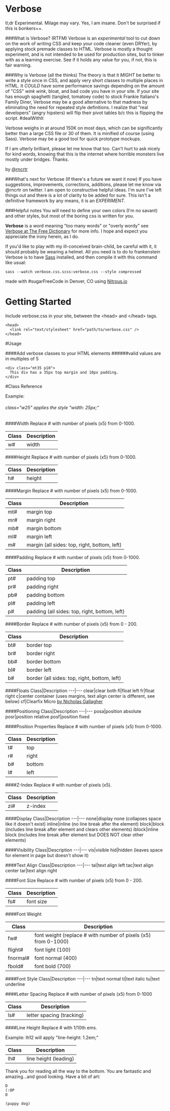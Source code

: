 Verbose
=======
tl;dr Experimental. Milage may vary. Yes, I am insane. Don't be surprised if this is bonkers++.

###What is Verbose? (RTFM)
Verbose is an *experimental* tool to cut down on the work of writing CSS and keep your code cleaner (even DRYer), by applying stock premade classes to HTML. Verbose is mostly a thought experiment, and is not intended to be used for production sites, but to tinker with as a learning exercise. See if it holds any value for you, if not, this is fair warning. 

###Why is Verbose (all the thinks)
The theory is that it *MIGHT* be better to write a style once in CSS, and apply very short classes to multiple places in HTML. It *COULD* have some performance savings depending on the amount of "CSS" *wink wink*, bloat, and bad code you have in your site. If your site has enough spaghetti (tangled, tomatoey code) to stock Frankie Italiano's Family Diner, Verbose may be a good alternative to that madness by eliminating the need for repeated style definitions. I realize that "real developers" (angry hipsters) will flip their pivot tables b/c this is flipping the script. #dealWithIt 

Verbose weighs in at around 150K on most days, which can be significantly better than a large CSS file or 30 of them. It is minified of course (using Sass). Verbose may be a good tool for quick prototype mockups.

If I am utterly brilliant, please let me know that too. Can't hurt to ask nicely for kind words, knowing that this is the internet where horrible monsters live mostly under bridges. Thanks.

by [@rncrtr](http://twitter.com/rncrtr)

###What's next for Verbose (If there's a future we want it now)
If you have suggestions, improvements, corrections, additions, please let me know via @rncrtr on twitter. I am open to constructive helpful ideas. I'm sure I've left things out and there is a lot of clarity to be added for sure. This isn't a definitive framework by any means, it is an *EXPERIMENT*.


###Helpful notes
You will need to define your own colors (I'm no savant) and other styles, but most of the boring css is written for you.

**Verbose** is a word meaning "too many words" or "overly wordy" see [Verbose at The Free Dictionary](http://www.thefreedictionary.com/verbose) for more info. I hope and expect you appreciate the irony herein, as I do.

If you'd like to play with my ill-conceived brain-child, be careful with it, it should probably be wearing a helmet. All you need is to do to frankenstein Verbose is to have [Sass](http://sass-lang.com/) installed, and then compile it with this command like usual:

    sass --watch verbose.css.scss:verbose.css --style compressed
    
made with #sugarFreeCode in Denver, CO using [Nitrous.io](Nitrous.io)

# Getting Started
Include verbose.css in your site, between the &lt;head&gt; and &lt;/head&gt; tags.

    <head>
      <link rel="text/stylesheet" href="path/to/verbose.css" />
    </head>

#Usage

####Add verbose classes to your HTML elements 
######valid values are in multiples of 5
    
    <div class="mt35 p10">
      This div has a 35px top margin and 10px padding. 
    </div>

#Class Reference

Example:
###### class="w25" applies the style "width: 25px;" 

####Width
Replace # with number of pixels (x5) from 0-1000.

Class|Description
---|---
w#|width

####Height
Replace # with number of pixels (x5) from 0-1000.

Class|Description
---|---
h#|height

####Margin
Replace # with number of pixels (x5) from 0-1000. 

Class|Description
---|---
mt#|margin top
mr#|margin right
mb#|margin bottom
ml#|margin left
m#|margin (all sides: top, right, bottom, left)

####Padding
Replace # with number of pixels (x5) from 0-1000. 

Class|Description
---|---
pt#|padding top
pr#|padding right
pb#|padding bottom
pl#|padding left
p#|padding (all sides: top, right, bottom, left)

####Border
Replace # with number of pixels (x5) from 0 - 200. 

Class|Description
---|---
bt#|border top
br#|border right
bb#|border bottom
bl#|border left
b#|border (all sides: top, right, bottom, left)

####Floats
Class|Description
---|---
clear|clear both
fl|float left
fr|float right
c|center container (uses margins, text align center is different, see below)
cf|Clearfix Micro [by Nicholas Gallagher](http://nicolasgallagher.com/micro-clearfix-hack/)

####Positioning
Class|Description
---|---
posa|position absolute
posr|position relative
posf|position fixed

####Position Properties
Replace # with number of pixels (x5) from 0-1000.

Class|Description
---|---
t#|top
r#|right 
b#|bottom
l#|left

####Z-Index
Replace # with number of pixels (x5). 

Class|Description
---|---
zi#|z-index

####Display
Class|Description
---|---
none|display none (collapses space like it doesn't exist)
inline|inline (no line break after the element)
block|block (includes line break after element and clears other elements)
iblock|inline block (includes line break after element but DOES NOT clear other elements)

####Visibility
Class|Description
---|---
vis|visible
hid|hidden  (leaves space for element in page but doesn't show it)

####Text Align
Class|Description
---|---
tal|text align left
tac|text align center
tar|text align right

####Font Size
Replace # with number of pixels (x5) from 0 - 200. 

Class|Description
---|---
fs#|font size

####Font Weight
 
Class|Description
---|---
fw#|font weight (replace # with number of pixels (x5) from 0-1000)
flight#|font light (100)
fnormal#|font normal (400)
fbold#|font bold (700)

####Font Style
Class|Description
---|---
tn|text normal
ti|text italic
tu|text underline

####Letter Spacing
Replace # with number of pixels (x5) from 0-1000

Class|Description
---|---
ls#|letter spacing (tracking)

####Line Height
Replace # with 1/10th ems. 

Example: lh12 will apply "line-height: 1.2em;"

Class|Description
---|---
lh#|line height (leading)








Thank you for reading all the way to the bottom. You are fantastic and amazing...and good looking. Have a bit of art:

    D
    (:0P
    D

    (puppy dog)